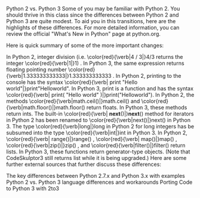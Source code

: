 Python 2 vs. Python 3
Some of you may be familiar with Python 2. You should thrive in this class since the differences between Python 2 and Python 3 are quite modest. To aid you in this transitions, here are the highlights of these differences. For more detailed information, you can review the official "What's New in Python" page at python.org.

Here is quick summary of some of the more important changes:

In Python 2, integer division (i.e. \color{red}{\verb|4 / 3|}4/3 returns the integer \color{red}{\verb|1|}1) . In Python 3, the same expression returns floating pointing number \color{red}{\verb|1.333333333333|}1.333333333333 .
In Python 2, printing to the console has the syntax \color{red}{\verb| print "Hello world"|}print"Helloworld". In Python 3, print is a function and has the syntax \color{red}{\verb| print( "Hello world" )|}print("Helloworld").
In Python 2, the methods \color{red}{\verb|math.ceil()|}math.ceil() and \color{red}{\verb|math.floor()|}math.floor() return floats. In Python 3, these methods return ints.
The built-in \color{red}{\verb| __next__()|}__next__() method for iterators in Python 2 has been renamed to \color{red}{\verb|next()|}next() in Python 3.
The type \color{red}{\verb|long|}long in Python 2 for long integers has be subsumed into the type \color{red}{\verb|int|}int in Python 3.
In Python 2, \color{red}{\verb| range()|}range() , \color{red}{\verb| map()|}map() , \color{red}{\verb|zip()|}zip() , and \color{red}{\verb|filter()|}filter() return lists. In Python 3, these functions return generator-type objects. (Note that CodeSkulptor3 still returns list while it is being upgraded.)
Here are some further external sources that further discuss these differences:

The key differences between Python 2.7.x and Python 3.x with examples
Python 2 vs. Python 3 language differences and workarounds
Porting Code to Python 3 with 2to3
